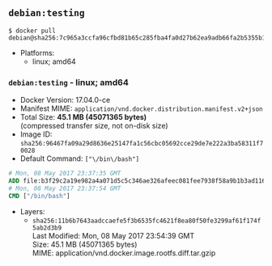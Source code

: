 ## `debian:testing`

```console
$ docker pull debian@sha256:7c965a3ccfa96cfbd81b65c285fba4fa0d27b62ea9adb66fa2b5355b1e472683
```

-	Platforms:
	-	linux; amd64

### `debian:testing` - linux; amd64

-	Docker Version: 17.04.0-ce
-	Manifest MIME: `application/vnd.docker.distribution.manifest.v2+json`
-	Total Size: **45.1 MB (45071365 bytes)**  
	(compressed transfer size, not on-disk size)
-	Image ID: `sha256:96467fa09a29d8636e25147fa1c56cbc05692cce29de7e222a3ba58311f70028`
-	Default Command: `["\/bin\/bash"]`

```dockerfile
# Mon, 08 May 2017 23:37:35 GMT
ADD file:b3f29c2a19e982a4a071d5c5c346ae326afeec081fee7938f58a9b1b3ad1169e in / 
# Mon, 08 May 2017 23:37:54 GMT
CMD ["/bin/bash"]
```

-	Layers:
	-	`sha256:11b6b7643aadccaefe5f3b6535fc4621f8ea80f50fe3299af61f174f5ab2d3b9`  
		Last Modified: Mon, 08 May 2017 23:54:39 GMT  
		Size: 45.1 MB (45071365 bytes)  
		MIME: application/vnd.docker.image.rootfs.diff.tar.gzip
